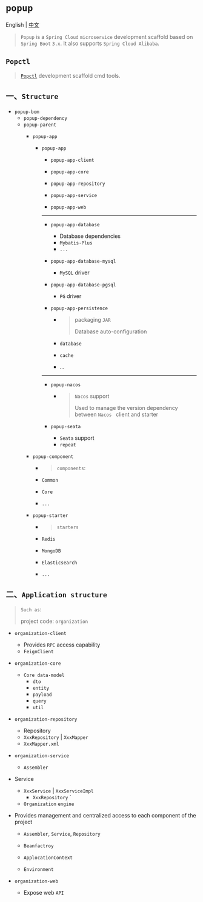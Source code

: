 # `popup`

English | [中文](./README_CN.md) 

> `Popup` is a `Spring Cloud` `microservice` development scaffold based on `Spring Boot` `3.x`. It also supports `Spring Cloud Alibaba`.



## `Popctl`

> [`Popctl`](https://github.com/photowey/popctl) development scaffold cmd tools.



## 一、`Structure`

- `popup-bom`
  - `popup-dependency`
  - `popup-parent`
    - `popup-app`
      - `popup-app`
        - `popup-app-client`
        
        - `popup-app-core`
        
        - `popup-app-repository`
        
        - `popup-app-service`
        
        - `popup-app-web`
        
        - --
        
        - `popup-app-database`
        
          - Database dependencies
          -  `Mybatis-Plus`
          - `...`
        
        - `popup-app-database-mysql`
        
          - `MySQL` driver
        
        - `popup-app-database-pgsql`
        
          - `PG` driver
        
        - `popup-app-persistence`
        
          - > packaging `JAR`
            >
            > Database auto-configuration
        
          - `database`
        
          - `cache`
        
          - ...
        
        - --
        
        - `popup-nacos`
        
          - >  `Nacos` support
            >
            > Used to manage the version dependency between `Nacos ` client and starter
          
        - `popup-seata`
        
          - `Seata` support
          - `repeat`
      
    - `popup-component`
    
      - > `components`:
        
      - `Common`
      
      - `Core`
      
      - `...`
    
    - `popup-starter`
    
      - > `starters`
    
      - `Redis`
    
      - `MongoDB`
    
      - `Elasticsearch`
    
      - `...`

## 二、`Application structure`

> `Such as`:
>
> project code: `organization`

- `organization-client`

  - Provides `RPC` access capability
  - `FeignClient`

- `organization-core`

  - `Core data-model`
    - `dto`
    - `entity`
    - `payload`
    - `query`
    - `util`

- `organization-repository`

  - Repository
  - `XxxRepository` | `XxxMapper`
  - `XxxMapper.xml`

- `organization-service`

  -  `Assembler`
- Service
  
  - `XxxService` | `XxxServiceImpl`
      - `XxxRepository` `
  -   `Organization` `engine`
- Provides management and centralized access to each component of the project
    - `Assembler`, `Service`, `Repository`

    - `Beanfactroy`

    - `ApplocationContext`

    - `Environment`

- `organization-web`

  - Expose web `API`